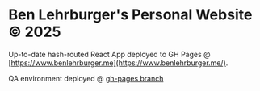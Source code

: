# Ben Lehrburger's Personal Website © 2025

Up-to-date hash-routed React App deployed to GH Pages @ [https://www.benlehrburger.me](https://www.benlehrburger.me/).

QA environment deployed @ [gh-pages branch](https://github.com/benlehrburger/Personal-Web/tree/gh-pages)
